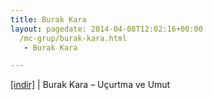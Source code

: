 ```yaml
---
title: Burak Kara
layout: pagedate: 2014-04-08T12:02:16+00:00
  /mc-grup/burak-kara.html
   - Burak Kara

---
```

<a href="https://cloud.mail.ru/public/7e4d1ced7cbf/Burak%20Kara%20-%20U%C3%A7urtma%20ve%20Umut" target="_blank">[indir]</a> | Burak Kara &#8211; Uçurtma ve Umut